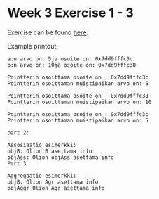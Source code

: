 # Week 3 Exercise 1 - 3

Exercise can be found [here](https://peatutor.com/cplus/harjoitukset/h5.php).

Example printout:

```
a:n arvo on: 5ja osoite on: 0x7dd9fffc3c
b:n arvo on: 10ja osoite on: 0x7dd9fffc38

Pointterin osoittama osoite on : 0x7dd9fffc3c
Pointterin osoittaman muistipaikan arvo on: 5

Pointterin osoittama osoite on : 0x7dd9fffc38
Pointterin osoittaman muistipaikan arvo on: 10

Pointterin osoittama osoite on : 0x7dd9fffc3c
Pointterin osoittaman muistipaikan arvo on: 5

part 2:

Assosiaatio esimerkki:
objB: Olion B asettama info
objAss: Olion objAss asettama info
Part 3

Aggregaatio esimerkki:
objB: Olion Agr asettama info
objAggr Olion Agr asettama info
```